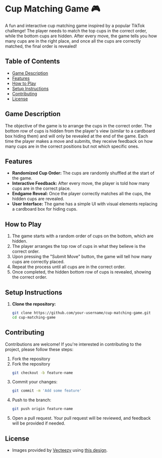 # Cup Matching Game 🎮

A fun and interactive cup matching game inspired by a popular TikTok challenge! The player needs to match the top cups in the correct order, while the bottom cups are hidden. After every move, the game tells you how many cups are in the right place, and once all the cups are correctly matched, the final order is revealed!

## Table of Contents

- [Game Description](#game-description)
- [Features](#features)
- [How to Play](#how-to-play)
- [Setup Instructions](#setup-instructions)
- [Contributing](#contributing)
- [License](#license)

## Game Description

The objective of the game is to arrange the cups in the correct order. The bottom row of cups is hidden from the player's view (similar to a cardboard box hiding them) and will only be revealed at the end of the game. Each time the player makes a move and submits, they receive feedback on how many cups are in the correct positions but not which specific ones.

## Features

- **Randomized Cup Order:** The cups are randomly shuffled at the start of the game.
- **Interactive Feedback:** After every move, the player is told how many cups are in the correct place.
- **Endgame Reveal:** Once the player correctly matches all the cups, the hidden cups are revealed.
- **User Interface:** The game has a simple UI with visual elements replacing a cardboard box for hiding cups.
  
## How to Play

1. The game starts with a random order of cups on the bottom, which are hidden.
2. The player arranges the top row of cups in what they believe is the correct order.
3. Upon pressing the "Submit Move" button, the game will tell how many cups are correctly placed.
4. Repeat the process until all cups are in the correct order.
5. Once completed, the hidden bottom row of cups is revealed, showing the correct order.

## Setup Instructions

1. **Clone the repository:**
   ```bash
   git clone https://github.com/your-username/cup-matching-game.git
   cd cup-matching-game

## Contributing

Contributions are welcome! If you're interested in contributing to the project, please follow these steps:

1. Fork the repository
2. Fork the repository
    ```bash
    git checkout -b feature-name
3. Commit your changes:
    ```bash
    git commit -m 'Add some feature'
4. Push to the branch:
    ```bash
    git push origin feature-name
5. Open a pull request. Your pull request will be reviewed, and feedback will be provided if needed.

## License
- Images provided by [Vecteezy](vecteezy.com) using [this design](https://www.vecteezy.com/vector-art/17673529-red-plastic-party-cup-material-design-red-beer-cup-vector-plastic-character-design).